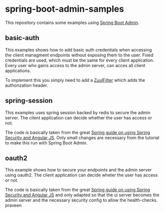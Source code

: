 spring-boot-admin-samples
=================

This repository contains some examples using [Spring Boot Admin](https://github.com/codecentric/spring-boot-admin).

## basic-auth
This examples shows how to add basic auth credentials when accessing the client managment endpoints without exposing them to the user.
Fixed credentials are used, which must be the same for every client application. Every user who gains access to the admin server, can acces all client applications.

To implement this you simply need to add a [ZuulFilter](https://github.com/joshiste/spring-boot-admin-samples/blob/master/basic-auth/admin-server/src/main/java/com/github/joshiste/spring/boot/admin/samples/admin/BasicAuthFilter.java) which adds the authorization header.

## spring-session
This examples uses spring session backed by redis to secure the admin server.
The client application can decide whether the user has access or not.

The code is basically taken from the great [Spring guide on using Spring Security and Angular JS](https://spring.io/guides/tutorials/spring-security-and-angular-js/#_the_api_gateway_pattern_angular_js_and_spring_security_part_iv). Only small changes are necessary from the tutorial to make this run with Spring Boot Admin.

## oauth2
This example shows how to secure your endpoints and the admin server using oauth2.
The client application can decide wheter the user has access or not.

The code is basically taken from the great [Spring guide on using Spring Security and Angular JS](https://spring.io/guides/tutorials/spring-security-and-angular-js/#_sso_with_oauth2_angular_js_and_spring_security_part_v) and only adapted so that the ui server becomes the admin server and the necessary security config to allow the health-checks.
praveen
